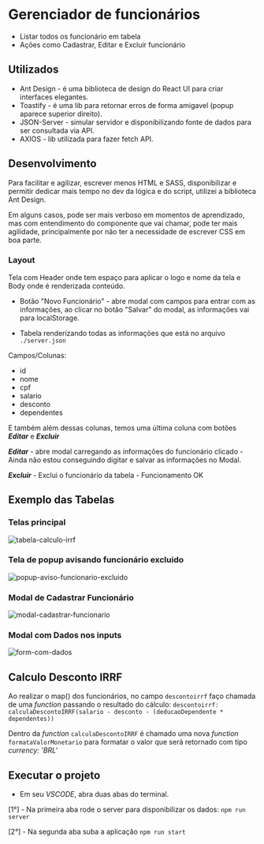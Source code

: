 # Gerenciador de funcionários

* Listar todos os funcionário em tabela
* Ações como Cadastrar, Editar e Excluir funcionário


## Utilizados

* Ant Design - é uma biblioteca de design do React UI para criar interfaces elegantes.
* Toastify - é uma lib para retornar erros de forma amigavel (popup aparece superior direito).
* JSON-Server - simular servidor e disponibilizando fonte de dados para ser consultada via API.
* AXIOS - lib utilizada para fazer fetch API.


## Desenvolvimento

Para facilitar e agilizar, escrever menos HTML e SASS, disponibilizar e permitir dedicar mais tempo no dev da lógica e do script, utilizei a biblioteca Ant Design.

Em alguns casos, pode ser mais verboso em momentos de aprendizado, mas com entendimento do componente que vai chamar, pode ter mais agilidade, principalmente por não ter a necessidade de escrever CSS em boa parte.

### Layout

Tela com Header onde tem espaço para aplicar o logo e nome da tela e Body onde é renderizada conteúdo.

* Botão "Novo Funcionário" - abre modal com campos para entrar com as informações, ao clicar no botão "Salvar" do modal, as informações vai para localStorage.

* Tabela renderizando todas as informações que está no arquivo `./server.json`

Campos/Colunas:
- id
- nome
- cpf
- salario
- desconto
- dependentes

E também além dessas colunas, temos uma última coluna com botões ***Editar*** e ***Excluir***

***Editar*** - abre modal carregando as informações do funcionário clicado - Ainda não estou conseguindo digitar e salvar as informações no Modal.

***Excluir*** - Exclui o funcionário da tabela - Funcionamento OK

## Exemplo das Tabelas

### Telas principal
![tabela-calculo-irrf](https://user-images.githubusercontent.com/17436856/121071245-140fa400-c7a6-11eb-8ebd-af9ad6b6111e.png)

### Tela de popup avisando funcionário excluido
![popup-aviso-funcionario-excluido](https://user-images.githubusercontent.com/17436856/121072056-1aeae680-c7a7-11eb-8700-b7413e8101d5.png)

### Modal de Cadastrar Funcionário
![modal-cadastrar-funcionario](https://user-images.githubusercontent.com/17436856/121072272-5c7b9180-c7a7-11eb-86e5-6ba6ed7e8e24.png)

### Modal com Dados nos inputs
![form-com-dados](https://user-images.githubusercontent.com/17436856/121072427-95b40180-c7a7-11eb-8b97-6659a7e34481.png)


## Calculo Desconto IRRF

Ao realizar o map() dos funcionários, no campo `descontoirrf` faço chamada de uma *function* passando o resultado do cálculo: `descontoirrf: calculaDescontoIRRF(salario - desconto - (deducaoDependente * dependentes))`

Dentro da *function* `calculaDescontoIRRF` é chamado uma nova *function* `formataValorMonetario` para formatar o valor que será retornado com tipo *currency: 'BRL'* 


## Executar o projeto

* Em seu *VSCODE*, abra duas abas do terminal.

[1°] - Na primeira aba rode o server para disponibilizar os dados: `npm run server`

[2°] - Na segunda aba suba a aplicação `npm run start`
